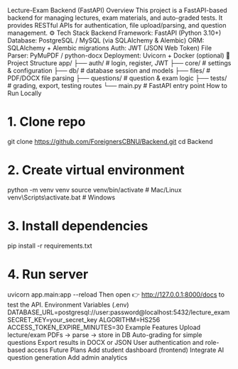  Lecture-Exam Backend (FastAPI)
 Overview
This project is a FastAPI-based backend for managing lectures, exam materials, and auto-graded tests.
It provides RESTful APIs for authentication, file upload/parsing, and question management.
⚙️ Tech Stack
Backend Framework: FastAPI (Python 3.10+)
Database: PostgreSQL / MySQL (via SQLAlchemy & Alembic)
ORM: SQLAlchemy + Alembic migrations
Auth: JWT (JSON Web Token)
File Parser: PyMuPDF / python-docx
Deployment: Uvicorn + Docker (optional)
📁 Project Structure
app/
 ├── auth/           # login, register, JWT
 ├── core/           # settings & configuration
 ├── db/             # database session and models
 ├── files/          # PDF/DOCX file parsing
 ├── questions/      # question & exam logic
 ├── tests/          # grading, export, testing routes
 └── main.py         # FastAPI entry point
 How to Run Locally
# 1. Clone repo
git clone https://github.com/ForeignersCBNU/Backend.git
cd Backend

# 2. Create virtual environment
python -m venv venv
source venv/bin/activate   # Mac/Linux
venv\Scripts\activate.bat  # Windows

# 3. Install dependencies
pip install -r requirements.txt

# 4. Run server
uvicorn app.main:app --reload
Then open 👉 http://127.0.0.1:8000/docs to test the API.
 Environment Variables (.env)
DATABASE_URL=postgresql://user:password@localhost:5432/lecture_exam
SECRET_KEY=your_secret_key
ALGORITHM=HS256
ACCESS_TOKEN_EXPIRE_MINUTES=30
  Example Features
Upload lecture/exam PDFs → parse → store in DB
Auto-grading for simple questions
Export results in DOCX or JSON
User authentication and role-based access
  Future Plans
Add student dashboard (frontend)
Integrate AI question generation
Add admin analytics
